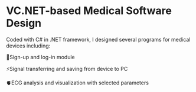 # VC.NET-based Medical Software Design
Coded with C# in .NET framework, I designed several programs for medical devices including:

💼Sign-up and log-in module

⚡Signal transferring and saving from device to PC

🫀ECG analysis and visualization with selected parameters
